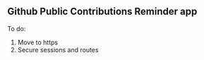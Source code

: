 Github Public Contributions Reminder app
---

To do:

1. Move to https
2. Secure sessions and routes
